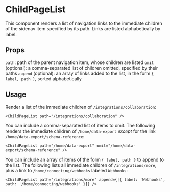 # ChildPageList

This component renders a list of navigation links to the immediate children of the sidenav item specified by its path. Links are listed alphabetically by label.

## Props

`path`: path of the parent navigation item, whose children are listed
`omit` (optional): a comma-separated list of children omitted, specified by their paths
`append` (optional): an array of links added to the list, in the form `{ label, path }`, sorted alphabetically

## Usage

Render a list of the immediate children of `/integrations/collaboration`:

```
<ChildPageList path="/integrations/collaboration" />
```

You can include a comma-separated list of items to omit. The following renders the immediate children of `/home/data-export` _except_ for the link `/home/data-export/schema-reference`:

```
<ChildPageList path="/home/data-export" omit="/home/data-export/schema-reference" />
```

You can include an array of items of the form `{ label, path }` to append to the list. The following lists all immediate children of `/integrations/more`, plus a link to `/home/connecting/webhooks` labeled `Webhooks`:

```
<ChildPageList path="/integrations/more" append={[{ label: 'Webhooks', path: '/home/connecting/webhooks' }]} />
```

